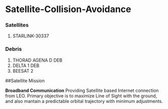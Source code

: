 # Satellite-Collision-Avoidance

### Satellites

1) STARLINK-30337

### Debris

1) THORAD AGENA D DEB
2) DELTA 1 DEB
3) BEESAT 2

##Satellite Mission

**Broadband Communication**
Providing Satellite based Internet connection from LEO.
Primary objective is to maximize Line of Sight with the ground, and also mantain a predictable orbital trajectory with minimum adjustments.
